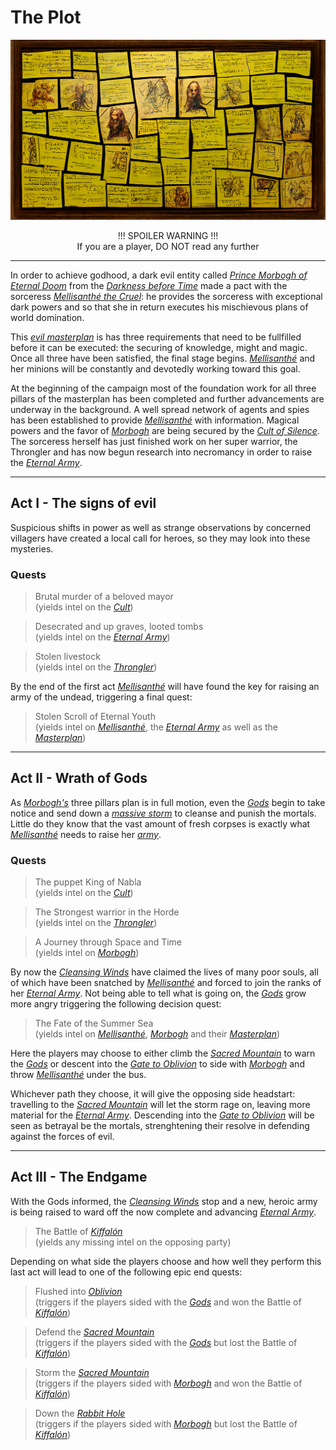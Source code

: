 # The Plot

![Mellisanthé's Plot Board](./assets/img010.png)

<p align="center">
!!! SPOILER WARNING !!!</br>
If you are a player, DO NOT read any further
</p>

---

In order to achieve godhood, a dark evil entity called [*Prince Morbogh of Eternal Doom*](./glossary.md#prince-morbogh-of-eternal-doom) from the [*Darkness before Time*](./glossary.md#darkness-before-time) made a pact with the sorceress [*Mellisanthé the Cruel*](./glossary.md#mellisanthé-the-cruel): he provides the sorceress with exceptional dark powers and so that she in return executes his mischievous plans of world domination.

This [*evil masterplan*](./glossary.md#cult-of-silence) is has three requirements that need to be fullfilled before it can be executed: the securing of knowledge, might and magic. Once all three have been satisfied, the final stage begins. [*Mellisanthé*](./glossary.md#mellisanthé-the-cruel) and her minions will be constantly and devotedly working toward this goal.

At the beginning of the campaign most of the foundation work for all three pillars of the masterplan has been completed and further advancements are underway in the background. A well spread network of agents and spies has been established to provide [*Mellisanthé*](./glossary.md#mellisanthé-the-cruel) with information. Magical powers and the favor of [*Morbogh*](./glossary.md#prince-morbogh-of-eternal-doom) are being secured by the [*Cult of Silence*](./glossary.md#cult-of-silence). The sorceress herself has just finished work on her super warrior, the Throngler and has now begun research into necromancy in order to raise the [*Eternal Army*](./glossary.md#eternal-army).

---

## Act I - The signs of evil

Suspicious shifts in power as well as strange observations by concerned villagers have created a local call for heroes, so they may look into these mysteries. 

### Quests
> Brutal murder of a beloved mayor  
> (yields intel on the [*Cult*](./glossary.md#cult-of-silence))

> Desecrated and up graves, looted tombs  
> (yields intel on the [*Eternal Army*](./glossary.md#eternal-army))

> Stolen livestock  
> (yields intel on the [*Throngler*](./glossary.md#throngler))

By the end of the first act [*Mellisanthé*](./glossary.md#mellisanthé-the-cruel) will have found the key for raising an army of the undead, triggering a final quest:

> Stolen Scroll of Eternal Youth  
> (yields intel on [*Mellisanthé*](./glossary.md#mellisanthé-the-cruel), the [*Eternal Army*](./glossary.md#eternal-army) as well as the [*Masterplan*](./glossary.md#cult-of-silence))

---

## Act II - Wrath of Gods

As [*Morbogh's*](./glossary.md#prince-morbogh-of-eternal-doom) three pillars plan is in full motion, even the [*Gods*](./glossary.md#pantheon) begin to take notice and send down a [*massive storm*](./glossary.md#cleansing-wind) to cleanse and punish the mortals. Little do they know that the vast amount of fresh corpses is exactly what [*Mellisanthé*](./glossary.md#mellisanthé-the-cruel) needs to raise her [*army*](./glossary.md#eternal-army).

### Quests
> The puppet King of Nabla  
> (yields intel on the [*Cult*](./glossary.md#cult-of-silence))

> The Strongest warrior in the Horde  
> (yields intel on the [*Throngler*](./glossary.md#throngler))

> A Journey through Space and Time  
> (yields intel on [*Morbogh*](./glossary.md#prince-morbogh-of-eternal-doom))

By now the [*Cleansing Winds*](./glossary.md#cleansing-wind) have claimed the lives of many poor souls, all of which have been snatched by [*Mellisanthé*](./glossary.md#mellisanthé-the-cruel) and forced to join the ranks of her [*Eternal Army*](./glossary.md#eternal-army). Not being able to tell what is going on, the [*Gods*](./glossary.md#pantheon) grow more angry triggering the following decision quest:

> The Fate of the Summer Sea  
> (yields intel on [*Mellisanthé*](./glossary.md#mellisanthé-the-cruel), [*Morbogh*](./glossary.md#prince-morbogh-of-eternal-doom) and their [*Masterplan*](./glossary.md#cult-of-silence))

Here the players may choose to either climb the [*Sacred Mountain*](./glossary.md#sacred-mountain) to warn the [*Gods*](./glossary.md#pantheon) or descent into the [*Gate to Oblivion*](./glossary.md#gate-to-oblivion) to side with [*Morbogh*](./glossary.md#prince-morbogh-of-eternal-doom) and throw [*Mellisanthé*](./glossary.md#mellisanthé-the-cruel) under the bus. 

Whichever path they choose, it will give the opposing side headstart: travelling to the [*Sacred Mountain*](./glossary.md#sacred-mountain) will let the storm rage on, leaving more material for the [*Eternal Army*](./glossary.md#eternal-army). Descending into the [*Gate to Oblivion*](./glossary.md#gate-to-oblivion) will be seen as betrayal be the mortals, strenghtening their resolve in defending against the forces of evil.

---

## Act III - The Endgame

With the Gods informed, the [*Cleansing Winds*](./glossary.md#cleansing-wind) stop and a new, heroic army is being raised to ward off the now complete and advancing [*Eternal Army*](./glossary.md#eternal-army).

> The Battle of [*Kiffalón*](./glossary.md#kiffalón)  
> (yields any missing intel on the opposing party)

Depending on what side the players choose and how well they perform this last act will lead to one of the following epic end quests:

> Flushed into [*Oblivion*](./glossary.md#gate-to-oblivion)  
> (triggers if the players sided with the [*Gods*](./glossary.md#pantheon) and won the Battle of [*Kiffalón*](./glossary.md#kiffalón))

> Defend the [*Sacred Mountain*](./glossary.md#sacred-mountain)  
> (triggers if the players sided with the [*Gods*](./glossary.md#pantheon) but lost the Battle of [*Kiffalón*](./glossary.md#kiffalón))

> Storm the [*Sacred Mountain*](./glossary.md#sacred-mountain)  
> (triggers if the players sided with [*Morbogh*](./glossary.md#prince-morbogh-of-eternal-doom) and won the Battle of [*Kiffalón*](./glossary.md#kiffalón))

> Down the [*Rabbit Hole*](./glossary.md#gate-to-oblivion)  
> (triggers if the players sided with [*Morbogh*](./glossary.md#prince-morbogh-of-eternal-doom) but lost the Battle of [*Kiffalón*](./glossary.md#kiffalón))

